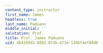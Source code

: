 ```yaml
---
content_type: instructor
first_name: James
headless: true
last_name: Paduano
middle_initial: ''
salutation: Prof.
title: Prof. James Paduano
uid: db4269d2-8892-073b-473e-13dbf4ef04d0
---
```

